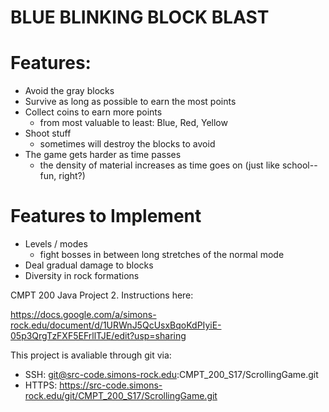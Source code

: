 # BLUE BLINKING BLOCK BLAST


# Features:
* Avoid the gray blocks
* Survive as long as possible to earn the most points
* Collect coins to earn more points
    - from most valuable to least: Blue, Red, Yellow
* Shoot stuff
    - sometimes will destroy the blocks to avoid
* The game gets harder as time passes
    - the density of material increases as time goes on (just like school--fun, right?)


# Features to Implement
* Levels / modes
    - fight bosses in between long stretches of the normal mode
* Deal gradual damage to blocks
* Diversity in rock formations













CMPT 200 Java Project 2.  Instructions here:

https://docs.google.com/a/simons-rock.edu/document/d/1URWnJ5QcUsxBqoKdPIyiE-05p3QrgTzFXF5EFrllTJE/edit?usp=sharing


This project is avaliable through git via:
- SSH: git@src-code.simons-rock.edu:CMPT_200_S17/ScrollingGame.git
- HTTPS: https://src-code.simons-rock.edu/git/CMPT_200_S17/ScrollingGame.git
